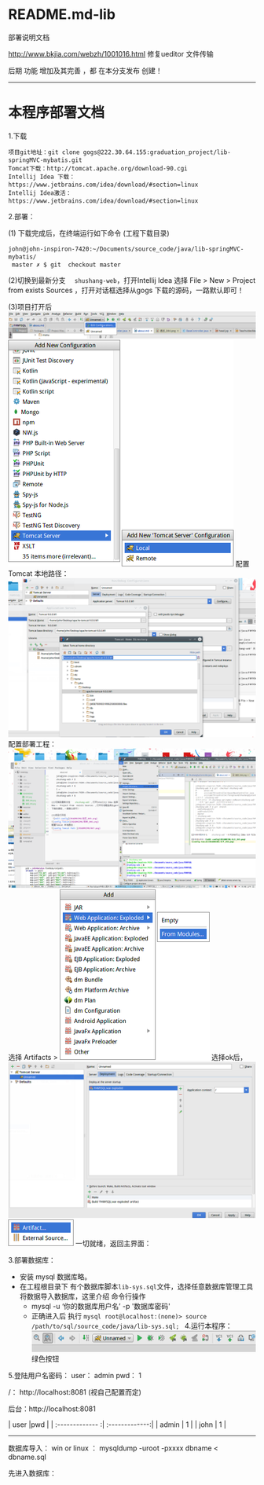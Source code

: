 # README.md-lib

部署说明文档

http://www.bkjia.com/webzh/1001016.html  修复ueditor  文件传输

后期 功能 增加及其完善 ，都 在本分支发布 创建！

--------

本程序部署文档
=====
1.下载

	项目git地址：git clone gogs@222.30.64.155:graduation_project/lib-springMVC-mybatis.git
	Tomcat下载：http://tomcat.apache.org/download-90.cgi
	Intellij Idea 下载：https://www.jetbrains.com/idea/download/#section=linux
	Intellij Idea激活：https://www.jetbrains.com/idea/download/#section=linux

2.部署：


  (1) 下载完成后，在终端运行如下命令 (工程下载目录)

	john@john-inspiron-7420:~/Documents/source_code/java/lib-springMVC-mybatis/
     master ✗ $ git  checkout master


(2)切换到最新分支 `  shushang-web`，打开Intellij Idea 选择 File > New >  Project from  exists Sources ，打开对话框选择从gogs 下载的源码，一路默认即可！

(3)项目打开后
 ![edit config](READMEIMG/选区_045.png)
![config Tomcat](READMEIMG/菜单_046.png)
配置Tomcat 本地路径：
![config Tomcat Path ](READMEIMG/047.png)
配置部署工程：
![project  structure ](READMEIMG/048.png)
选择 Artifacts >
![Explodes](READMEIMG/050.png)
选择ok后，
![config server](READMEIMG/053.png)
![config server](READMEIMG/052.png)
一切就绪，返回主界面：

3.部署数据库：
* 安装 mysql 数据库略。
* 在工程根目录下 有个数据库脚本`lib-sys.sql`文件，选择任意数据库管理工具将数据导入数据库，这里介绍 命令行操作
	+ mysql -u  ‘你的数据库用户名’ -p '数据库密码'
	+ 正确进入后 执行 `mysql root@localhost:(none)> source /path/to/sql/source_code/java/lib-sys.sql;
`
4.运行本程序：
![run program ](READMEIMG/055.png)
绿色按钮

5.登陆用户名密码：
 user： admin
 pwd： 1

 /： http://localhost:8081 (视自己配置而定)

 后台：http://localhost:8081


| user     		|pwd    						 |
| :------------- :| :-------------:|
| admin       | 1     |
| john    	  | 1     |



---------
数据库导入：
 win or  linux ：  mysqldump  -uroot  -pxxxx  dbname < dbname.sql

先进入数据库：
